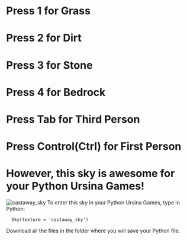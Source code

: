 # Press 1 for Grass
# Press 2 for Dirt
# Press 3 for Stone
# Press 4 for Bedrock
# Press Tab for Third Person
# Press Control(Ctrl) for First Person
# However, this sky is awesome for your Python Ursina Games!
![castaway_sky](https://github.com/user-attachments/assets/d0060f94-19ef-47ef-8c7f-b5694c0364af)
To enter this sky in your Python Ursina Games, type in Python:

      Sky(texture = 'castaway_sky')
      
Download all the files in the folder where you will save your Python file.
